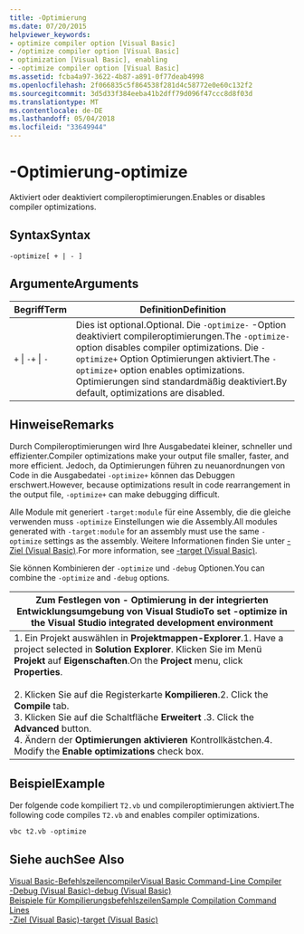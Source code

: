 ```yaml
---
title: -Optimierung
ms.date: 07/20/2015
helpviewer_keywords:
- optimize compiler option [Visual Basic]
- /optimize compiler option [Visual Basic]
- optimization [Visual Basic], enabling
- -optimize compiler option [Visual Basic]
ms.assetid: fcba4a97-3622-4b87-a891-0f77deab4998
ms.openlocfilehash: 2f066835c5f864538f281d4c58772e0e60c132f2
ms.sourcegitcommit: 3d5d33f384eeba41b2dff79d096f47ccc8d8f03d
ms.translationtype: MT
ms.contentlocale: de-DE
ms.lasthandoff: 05/04/2018
ms.locfileid: "33649944"
---
```

# <a name="-optimize"></a><span data-ttu-id="0beb5-102">-Optimierung</span><span class="sxs-lookup"><span data-stu-id="0beb5-102">-optimize</span></span>
<span data-ttu-id="0beb5-103">Aktiviert oder deaktiviert compileroptimierungen.</span><span class="sxs-lookup"><span data-stu-id="0beb5-103">Enables or disables compiler optimizations.</span></span>  
  
## <a name="syntax"></a><span data-ttu-id="0beb5-104">Syntax</span><span class="sxs-lookup"><span data-stu-id="0beb5-104">Syntax</span></span>  
  
```  
-optimize[ + | - ]  
```  
  
## <a name="arguments"></a><span data-ttu-id="0beb5-105">Argumente</span><span class="sxs-lookup"><span data-stu-id="0beb5-105">Arguments</span></span>  
  
|<span data-ttu-id="0beb5-106">Begriff</span><span class="sxs-lookup"><span data-stu-id="0beb5-106">Term</span></span>|<span data-ttu-id="0beb5-107">Definition</span><span class="sxs-lookup"><span data-stu-id="0beb5-107">Definition</span></span>|  
|---|---|  
|<span data-ttu-id="0beb5-108">`+` &#124; `-`</span><span class="sxs-lookup"><span data-stu-id="0beb5-108">`+` &#124; `-`</span></span>|<span data-ttu-id="0beb5-109">Dies ist optional.</span><span class="sxs-lookup"><span data-stu-id="0beb5-109">Optional.</span></span> <span data-ttu-id="0beb5-110">Die `-optimize-` -Option deaktiviert compileroptimierungen.</span><span class="sxs-lookup"><span data-stu-id="0beb5-110">The `-optimize-` option disables compiler optimizations.</span></span> <span data-ttu-id="0beb5-111">Die `-optimize+` Option Optimierungen aktiviert.</span><span class="sxs-lookup"><span data-stu-id="0beb5-111">The `-optimize+` option enables optimizations.</span></span> <span data-ttu-id="0beb5-112">Optimierungen sind standardmäßig deaktiviert.</span><span class="sxs-lookup"><span data-stu-id="0beb5-112">By default, optimizations are disabled.</span></span>|  
  
## <a name="remarks"></a><span data-ttu-id="0beb5-113">Hinweise</span><span class="sxs-lookup"><span data-stu-id="0beb5-113">Remarks</span></span>  
 <span data-ttu-id="0beb5-114">Durch Compileroptimierungen wird Ihre Ausgabedatei kleiner, schneller und effizienter.</span><span class="sxs-lookup"><span data-stu-id="0beb5-114">Compiler optimizations make your output file smaller, faster, and more efficient.</span></span> <span data-ttu-id="0beb5-115">Jedoch, da Optimierungen führen zu neuanordnungen von Code in die Ausgabedatei `-optimize+` können das Debuggen erschwert.</span><span class="sxs-lookup"><span data-stu-id="0beb5-115">However, because optimizations result in code rearrangement in the output file, `-optimize+` can make debugging difficult.</span></span>  
  
 <span data-ttu-id="0beb5-116">Alle Module mit generiert `-target:module` für eine Assembly, die die gleiche verwenden muss `-optimize` Einstellungen wie die Assembly.</span><span class="sxs-lookup"><span data-stu-id="0beb5-116">All modules generated with `-target:module` for an assembly must use the same `-optimize` settings as the assembly.</span></span> <span data-ttu-id="0beb5-117">Weitere Informationen finden Sie unter [-Ziel (Visual Basic)](../../../visual-basic/reference/command-line-compiler/target.md).</span><span class="sxs-lookup"><span data-stu-id="0beb5-117">For more information, see [-target (Visual Basic)](../../../visual-basic/reference/command-line-compiler/target.md).</span></span>  
  
 <span data-ttu-id="0beb5-118">Sie können Kombinieren der `-optimize` und `-debug` Optionen.</span><span class="sxs-lookup"><span data-stu-id="0beb5-118">You can combine the `-optimize` and `-debug` options.</span></span>  
  
|<span data-ttu-id="0beb5-119">Zum Festlegen von - Optimierung in der integrierten Entwicklungsumgebung von Visual Studio</span><span class="sxs-lookup"><span data-stu-id="0beb5-119">To set -optimize in the Visual Studio integrated development environment</span></span>|  
|---|  
|<span data-ttu-id="0beb5-120">1.  Ein Projekt auswählen in **Projektmappen-Explorer**.</span><span class="sxs-lookup"><span data-stu-id="0beb5-120">1.  Have a project selected in **Solution Explorer**.</span></span> <span data-ttu-id="0beb5-121">Klicken Sie im Menü **Projekt** auf **Eigenschaften**.</span><span class="sxs-lookup"><span data-stu-id="0beb5-121">On the **Project** menu, click **Properties**.</span></span><br />     <br /><span data-ttu-id="0beb5-122">2.  Klicken Sie auf die Registerkarte **Kompilieren**.</span><span class="sxs-lookup"><span data-stu-id="0beb5-122">2.  Click the **Compile** tab.</span></span><br /><span data-ttu-id="0beb5-123">3.  Klicken Sie auf die Schaltfläche **Erweitert** .</span><span class="sxs-lookup"><span data-stu-id="0beb5-123">3.  Click the **Advanced** button.</span></span><br /><span data-ttu-id="0beb5-124">4.  Ändern der **Optimierungen aktivieren** Kontrollkästchen.</span><span class="sxs-lookup"><span data-stu-id="0beb5-124">4.  Modify the **Enable optimizations** check box.</span></span>|  
  
## <a name="example"></a><span data-ttu-id="0beb5-125">Beispiel</span><span class="sxs-lookup"><span data-stu-id="0beb5-125">Example</span></span>  
 <span data-ttu-id="0beb5-126">Der folgende code kompiliert `T2.vb` und compileroptimierungen aktiviert.</span><span class="sxs-lookup"><span data-stu-id="0beb5-126">The following code compiles `T2.vb` and enables compiler optimizations.</span></span>  
  
```console
vbc t2.vb -optimize  
```  
  
## <a name="see-also"></a><span data-ttu-id="0beb5-127">Siehe auch</span><span class="sxs-lookup"><span data-stu-id="0beb5-127">See Also</span></span>  
 [<span data-ttu-id="0beb5-128">Visual Basic-Befehlszeilencompiler</span><span class="sxs-lookup"><span data-stu-id="0beb5-128">Visual Basic Command-Line Compiler</span></span>](../../../visual-basic/reference/command-line-compiler/index.md)  
 [<span data-ttu-id="0beb5-129">-Debug (Visual Basic)</span><span class="sxs-lookup"><span data-stu-id="0beb5-129">-debug (Visual Basic)</span></span>](../../../visual-basic/reference/command-line-compiler/debug.md)  
 [<span data-ttu-id="0beb5-130">Beispiele für Kompilierungsbefehlszeilen</span><span class="sxs-lookup"><span data-stu-id="0beb5-130">Sample Compilation Command Lines</span></span>](../../../visual-basic/reference/command-line-compiler/sample-compilation-command-lines.md)  
 [<span data-ttu-id="0beb5-131">-Ziel (Visual Basic)</span><span class="sxs-lookup"><span data-stu-id="0beb5-131">-target (Visual Basic)</span></span>](../../../visual-basic/reference/command-line-compiler/target.md)
